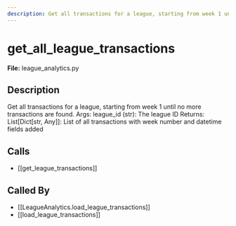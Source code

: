 ```yaml
---
description: Get all transactions for a league, starting from week 1 until no more transactions are found. Args: league_id (str): The league ID Returns: List[Dict[str, Any]]: List of all transactions with week number and datetime fields added
---
```


# get_all_league_transactions

**File:** league_analytics.py

## Description

Get all transactions for a league, starting from week 1 until no more transactions are found. Args: league_id (str): The league ID Returns: List[Dict[str, Any]]: List of all transactions with week number and datetime fields added

## Calls

- [[get_league_transactions]]

## Called By

- [[LeagueAnalytics.load_league_transactions]]
- [[load_league_transactions]]

